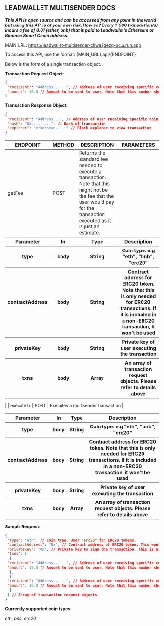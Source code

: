 ## LEADWALLET MULTISENDER DOCS

**_This API is open source and can be accessed from any point in the world but using this API is at your own risk. How so? Every 1-500 transaction(s) incurs a fee of 0.01 (ether, bnb) that is paid to Leadwallet's Ethereum or Binance Smart Chain address._**


MAIN URL: https://leadwallet-multisender-cliwa3gezq-uc.a.run.app


To access this API, use the format: {MAIN_URL}/api/{ENDPOINT}

Below is the form of a single transaction object.


**Transaction Request Object**:

```json
{
 "recipient": "Address......", // Address of user receiving specific coin or token.
 "amount": 10.0 // Amount to be sent to user. Note that this number should be in double precision (i.e in the form - 1.0) or an error would be thrown.
}
```

**Transaction Response Object**:

```json
{
 "recipient": "Address...", // Address of user receiving specific coin or token.
 "hash": "0x.........", // Hash of transaction
 "explorer": "etherscan....." // Block explorer to view transaction
}
```


| ENDPOINT | METHOD | DESCRIPTION         | PARAMETERS         |
|----------|--------|---------------------|--------------------|
| getFee   | POST   |   Returns the standard fee needed to execute a transaction. Note that this might not be the fee that the user would pay for the transaction executed as it is just an estimate.| <table>
<tr><th>Parameter</th><th>In</th><th>Type</th><th>Description</th></tr>
<tr><th>type</th><th>body</th><th>String</th><th>Coin type. e.g "eth", "bnb", "erc20"</th></tr>
<tr><th>contractAddress</th><th>body</th><th>String</th><th>Contract address for ERC20 token. Note that this is only needed for ERC20 transactions. If it is included in a non-ERC20 transaction, it won't be used</th></tr>
<tr><th>privateKey</th><th>body</th><th>String</th><th>Private key of user executing the transaction</th></tr>
<tr><th>txns</th><th>body</th><th>Array<TransactionRequest></th><th>An array of transaction request objects. Please refer to details above</th></tr>
</table> |
| executeTx   | POST   |   Executes a multisender transaction |<table>
<tr><th>Parameter</th><th>In</th><th>Type</th><th>Description</th></tr>
<tr><th>type</th><th>body</th><th>String</th><th>Coin type. e.g "eth", "bnb", "erc20"</th></tr>
<tr><th>contractAddress</th><th>body</th><th>String</th><th>Contract address for ERC20 token. Note that this is only needed for ERC20 transactions. If it is included in a non-ERC20 transaction, it won't be used</th></tr>
<tr><th>privateKey</th><th>body</th><th>String</th><th>Private key of user executing the transaction</th></tr>
<tr><th>txns</th><th>body</th><th>Array<TransactionRequest></th><th>An array of transaction request objects. Please refer to details above</th></tr>
</table>


**Sample Request**:

```json
{
 "type": "eth", // Coin type. User "erc20" for ERC20 tokens.
 "contractAddress": "0x", // Contract address of ERC20 token. This would only be used if the coin type is "erc20". There is no need to include it if the transaction isn't an ERC20 transaction.
 "privateKey": "0x", // Private key to sign the transaction. This is usually the private key of the user sending the transaction.
 "txns": [
  {
 "recipient": "Address......", // Address of user receiving specific coin or token.
 "amount": 10.0 // Amount to be sent to user. Note that this number should be in double precision (i.e in the form - 1.0) or an error would be thrown.
  },
  {
 "recipient": "Address......", // Address of user receiving specific coin or token.
 "amount": 10.0 // Amount to be sent to user. Note that this number should be in double precision (i.e in the form - 1.0) or an error would be thrown.
  }
 ] // Array of transaction request objects.
}
```

**Currently supported coin types**:

*eth*, *bnb*, *erc20*